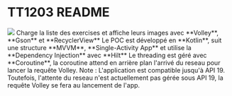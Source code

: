 # TT1203 README

<img src="https://i.imgur.com/a/qUzDYvg">
Charge la liste des exercises et affiche leurs images avec **Volley**, **Gson** et **RecyclerView**
Le POC est développé en **Kotlin**, suit une structure **MVVM**, **Single-Activity App** et utilise la **Dependency Injection** avec **Hilt**
Le threading est géré avec **Coroutine**, la coroutine attend en arrière plan l'arrivé du reseau pour lancer la requête Volley.
Note : L'application est compatible jusqu'à API 19. Toutefois, l'attente du reseau n'est actuellement pas gérée sous API 19, la requête Volley se fera au lancement de l'app.

